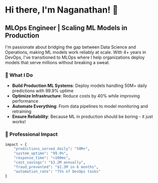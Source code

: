 # Hi there, I'm Naganathan! 👋

## MLOps Engineer | Scaling ML Models in Production

I'm passionate about bridging the gap between Data Science and Operations, making ML models work reliably at scale. With 4+ years in DevOps, I've transitioned to MLOps where I help organizations deploy models that serve millions without breaking a sweat.

### 🚀 What I Do

- **Build Production ML Systems**: Deploy models handling 50M+ daily predictions with 99.9% uptime
- **Optimize Infrastructure**: Reduce costs by 40% while improving performance
- **Automate Everything**: From data pipelines to model monitoring and retraining
- **Ensure Reliability**: Because ML in production should be boring - it just works!

### 💼 Professional Impact

```python
impact = {
    "predictions_served_daily": "50M+",
    "system_uptime": "99.9%",
    "response_time": "<100ms",
    "cost_savings": "$3.2M annually",
    "fraud_prevented": "$2.3M in 6 months",
    "automation_rate": "75% of DevOps tasks"
}
